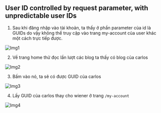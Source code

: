 ## User ID controlled by request parameter, with unpredictable user IDs

1. Sau khi đăng nhập vào tài khoản, ta thấy ở phần parameter của id là GUIDs do vậy không thể truy cập vào trang my-account của user khác một cách trực tiếp được.

![Img1](\assets/../img/guid_wiener.png)

2. Về trang home thử đọc lần lượt các blog ta thấy có blog của carlos 

![Img2](\assets/../img/blog_of_carlos.png)

3. Bấm vào nó, ta sẽ có được GUID của carlos 

![Img3](\assets/../img/guid_carlos.png)

4. Lấy GUID của carlos thay cho wiener ở trang ``/my-account``  

![Img4](\assets/../img/done.png)